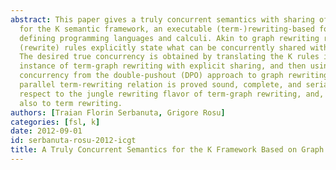 ```yaml
---
abstract: This paper gives a truly concurrent semantics with sharing of resources
  for the K semantic framework, an executable (term-)rewriting-based formalism for
  defining programming languages and calculi. Akin to graph rewriting rules, the K
  (rewrite) rules explicitly state what can be concurrently shared with other rules.
  The desired true concurrency is obtained by translating the K rules into a novel
  instance of term-graph rewriting with explicit sharing, and then using classical
  concurrency from the double-pushout (DPO) approach to graph rewriting. The resulting
  parallel term-rewriting relation is proved sound, complete, and serializable with
  respect to the jungle rewriting flavor of term-graph rewriting, and, therefore,
  also to term rewriting.
authors: [Traian Florin Serbanuta, Grigore Rosu]
categories: [fsl, k]
date: 2012-09-01
id: serbanuta-rosu-2012-icgt
title: A Truly Concurrent Semantics for the K Framework Based on Graph Transformations
---
```

